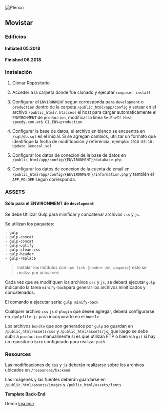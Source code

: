 ![Plenco](https://cdn.plen.co/assets/images/plencovich.png)

## Movistar

### Edificios

#### Initiated 05.2018

#### Finished 06.2018

### Instalación

1. Clonar Repositorio
2. Acceder a la carpeta donde fue clonado y ejecutar `composer install`

3. Configurar el `ENVIRONMENT` según corresponda para `development` o `production` dentro de la carpeta `/public_html/app/config` y setear en el archivo `/public_html/.htaccess` el host para cargar automaticamente el `ENVIRONMENT` de `production`, modificar la linea `SetEnvIf Host speedy.com.ar$ CI_ENV=production`

4. Configurar la base de datos, el archivo en blanco se encuentra en `/sql/db.sql` es el inicial. Si se agregan cambios, utilizar un formato que identifique la fecha de modificación y referencia, ejemplo: `2018-05-18-Update_General.sql`

5. Configurar los datos de conexion de la base de datos en `/public_html/app/config/{ENVIRONMENT}/database.php`

6. Configurar los datos de conexion de la cuenta de email en `/public_html/app/config/{ENVIRONMENT}/information.php` y también el `APP_FOLDER` según corresponda.

### ASSETS

#### Sólo para el ENVIRONMENT de `development`

Se debe Utilizar Gulp para minificar y concatenar archivos `css` y `js`.

Se utilizan los paquetes:

	- gulp
	- gulp-concat
	- gulp-concat
	- gulp-uglify
	- gulp-clean-css
	- gulp-header
	- gulp-replace

> Instalar los módulos con `npm link {nombre del paquete}` esto se realiza por única vez.

Cada vez que se modifiquen los archivos `css` y `js`, se deberá ejecutar `gulp` indicando la tarea `minify-back`para generar los archivos minificados y concatenados.

El comando a ejecutar sería: `gulp minify-back`

Cualquier archivo `css` `js` o `plugin` que desee agregar, deberá configurarse en `/gulpfile.js` para incorporarlo en el `bundle`

Los archivos `bundle` que son generados por `gulp` se guardan en `/public_html/assets/css` y `/public_html/assets/js`, que luego se debe subir a `production` manualmente si es que utilizan FTP o bien via `git` si hay un repositorio `bare` configurado para realizar `push`

### Resources

Las modificaciones de `css` y `js` deberán realizarse sobre los archivos ubicados en `/resources/backend`.

Las imágenes y las fuentes deberán guardarse en `/public_html/assets/images` y `/public_html/assets/fonts`

**Template Back-End**

Demo [Inspinia](http://wrapbootstrap.com/preview/WB0R5L90S)
